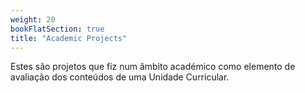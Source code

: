```yaml
---
weight: 20
bookFlatSection: true
title: "Academic Projects"
---
```

Estes são projetos que fiz num âmbito académico como elemento de avaliação dos conteúdos de uma Unidade Curricular.